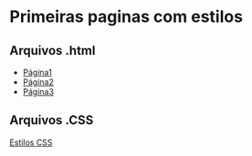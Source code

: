 # Primeiras paginas com estilos

## Arquivos .html

- [Página1](pagina.html)
- [Página2](pagina2.html)
- [Página3](pagina3.html)

## Arquivos .CSS

[Estilos CSS](../Aula%2021/CSS/style.css)